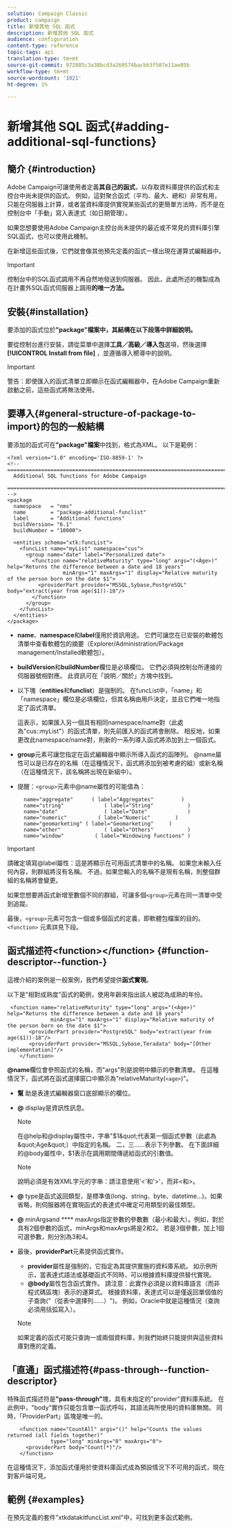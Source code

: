 ```yaml
---
solution: Campaign Classic
product: campaign
title: 新增其他 SQL 函式
description: 新增其他 SQL 函式
audience: configuration
content-type: reference
topic-tags: api
translation-type: tm+mt
source-git-commit: 972885c3a38bcd3a260574bacbb3f507e11ae05b
workflow-type: tm+mt
source-wordcount: '1021'
ht-degree: 1%

---
```



# 新增其他 SQL 函式{#adding-additional-sql-functions}

## 簡介 {#introduction}

Adobe Campaign可讓使用者定義&#x200B;**其自己的函式**，以存取資料庫提供的函式和主控台中尚未提供的函式。 例如，這對聚合函式（平均、最大、總和）非常有用，只能在伺服器上計算，或者當資料庫提供實現某些函式的更簡單方法時，而不是在控制台中「手動」寫入表達式（如日期管理）。

如果您想要使用Adobe Campaign主控台尚未提供的最近或不常見的資料庫引擎SQL函式，也可以使用此機制。

在新增這些函式後，它們就會像其他預先定義的函式一樣出現在運算式編輯器中。

>[!IMPORTANT]
>
>控制台中的SQL函式調用不再自然地發送到伺服器。 因此，此處所述的機製成為在計畫外SQL函式伺服器上調用&#x200B;**的唯一方法。**

## 安裝{#installation}

要添加的函式位於&#x200B;**&quot;package&quot;檔案中，其結構在以下段落中詳細說明。**

要從控制台進行安裝，請從菜單中選擇&#x200B;**工具／高級／導入包**&#x200B;選項，然後選擇&#x200B;**[!UICONTROL Install from file]** ，並遵循導入嚮導中的說明。

>[!IMPORTANT]
>
>警告：即使匯入的函式清單立即顯示在函式編輯器中，在Adobe Campaign重新啟動之前，這些函式將無法使用。

## 要導入{#general-structure-of-package-to-import}的包的一般結構

要添加的函式可在&#x200B;**&quot;package&quot;檔案**&#x200B;中找到，格式為XML。 以下是範例：

```
<?xml version="1.0" encoding='ISO-8859-1' ?>
<!-- ===========================================================================
  Additional SQL functions for Adobe Campaign
  ========================================================================== -->
<package
  namespace   = "nms"
  name        = "package-additional-funclist"
  label       = "Additional functions"
  buildVersion= "6.1"
  buildNumber = "10000">

  <entities schema="xtk:funcList">
    <funcList name="myList" namespace="cus">
      <group name="date" label="Personalized date">
        <function name="relativeMaturity" type="long" args="(<Âge>)" help="Returns the difference between a date and 18 years"
                  minArgs="1" maxArgs="1" display="Relative maturity of the person born on the date $1">
          <providerPart provider="MSSQL,Sybase,PostgreSQL" body="extract(year from age($1))-18"/>
        </function>
      </group>
    </funcList>
  </entities>
</package>
```

* **name**、**namespace**&#x200B;和&#x200B;**label**&#x200B;僅用於資訊用途。 它們可讓您在已安裝的軟體包清單中查看軟體包的摘要（Explorer/Administration/Package management/Installed軟體包）。
* **buildVersion**&#x200B;和&#x200B;**buildNumber**&#x200B;欄位是必填欄位。 它們必須與控制台所連接的伺服器號相對應。 此資訊可在「說明／關於」方塊中找到。
* 以下塊（**entities**&#x200B;和&#x200B;**funclist**）是強制的。 在funcList中，「name」和「namespace」欄位是必填欄位，但其名稱由用戶決定，並且它們唯一地指定了函式清單。

   這表示，如果匯入另一個具有相同namespace/name對（此處為&quot;cus::myList&quot;）的函式清單，則先前匯入的函式將會刪除。 相反地，如果更改此namespace/name對，則新的一系列導入函式將添加到上一個函式。

* **group**&#x200B;元素可讓您指定在函式編輯器中顯示所導入函式的函陣列。 @name屬性可以是已存在的名稱（在這種情況下，函式將添加到被考慮的組）或新名稱（在這種情況下，該名稱將出現在新組中）。
* 提醒：`<group>`元素中@name屬性的可能值為：

   ```
     name="aggregate"      ( label="Aggregates"         )
     name="string"             ( label="String"           )
     name="date"               ( label="Date"             )
     name="numeric"          ( label="Numeric"        )
     name="geomarketing" ( label="Geomarketing"     )
     name="other"              ( label="Others"           )
     name="window"          ( label="Windowing functions" )
   ```

>[!IMPORTANT]
>
>請確定填寫@label屬性：這是將顯示在可用函式清單中的名稱。 如果您未輸入任何內容，則群組將沒有名稱。 不過，如果您輸入的名稱不是現有名稱，則整個群組的名稱將會變更。

如果您想要將函式新增至數個不同的群組，可讓多個`<group>`元素在同一清單中受到追蹤。

最後，`<group>`元素可包含一個或多個函式的定義，即軟體包檔案的目的。 `<function>`   元素詳見下段。

## 函式描述符&lt;function>&lt;/function> {#function-descriptor--function-}

這裡介紹的案例是一般案例，我們希望提供&#x200B;**函式實現**。

以下是&quot;相對成熟度&quot;函式的範例，使用年齡來指出該人被認為成熟的年份。

```
 <function name="relativeMaturity" type="long" args="(<Âge>)" help="Returns the difference between a date and 18 years"
              minArgs="1" maxArgs="1" display="Relative maturity of the person born on the date $1">
       <providerPart provider="PostgreSQL" body="extract(year from age($1))-18"/>
       <providerPart provider="MSSQL,Sybase,Teradata" body="[Other implementation]"/>
    </function>
```

**@name**&#x200B;欄位會參照函式的名稱，而&quot;args&quot;則是說明中顯示的參數清單。 在這種情況下，函式將在函式選擇窗口中顯示為&quot;relativeMaturity(`<age>`)&quot;。

* **幫** 助是表達式編輯器窗口底部顯示的欄位。
* **@** display是資訊性訊息。

   >[!NOTE]
   >
   >在@help和@display屬性中，字串&quot;$1&quot;代表第一個函式參數（此處為&quot;Age&quot;）中指定的名稱。 二，三……表示下列參數。 在下面詳細的@body屬性中，$1表示在調用期間傳遞給函式的引數值。

   >[!NOTE]
   >
   >說明必須是有效XML字元的字串：請注意使用&#39;&lt;&#39;和&#39;>&#39;，而非&lt;和>。

* **@** type是函式返回類型，是標準值(long、string、byte、datetime...)。如果省略，則伺服器將在實現函式的表達式中確定可用類型的最佳類型。
* **@** minArgsand  **** maxArgs指定參數的參數數（最小和最大）。例如，對於具有2個參數的函式，minArgs和maxArgs將是2和2。 若是3個參數，加上1個可選參數，則分別為3和4。
* 最後，**providerPart**&#x200B;元素提供函式實作。

   * **provider**&#x200B;屬性是強制的，它指定為其提供實施的資料庫系統。 如示例所示，當表達式語法或基礎函式不同時，可以根據資料庫提供替代實現。
   * **@body**&#x200B;屬性包含函式實作。 請注意：此實作必須是以資料庫語言（而非程式碼區塊）表示的運算式。 根據資料庫，表達式可以是僅返回單個值的子查詢(&quot;（從表中選擇列……）&quot;)。 例如，Oracle中就是這種情況（查詢必須用括弧寫入）。

   >[!NOTE]
   >
   >如果定義的函式可能只查詢一或兩個資料庫，則我們始終只能提供與這些資料庫對應的定義。

## 「直通」函式描述符{#pass-through--function-descriptor}

特殊函式描述符是&#x200B;**&quot;pass-through&quot;**&#x200B;塊，具有未指定的&quot;provider&quot;資料庫系統。 在此例中，&quot;body&quot;實作只能包含單一函式呼叫，其語法與所使用的資料庫無關。 同時，「ProviderPart」區塊是唯一的。

```
    <function name="CountAll" args="()" help="Counts the values returned (all fields together)"
              type="long" minArgs="0" maxArgs="0">
      <providerPart body="Count(*)"/>
    </function>
```

在這種情況下，添加函式僅用於使資料庫函式成為預設情況下不可用的函式，現在對客戶端可見。

## 範例 {#examples}

在預先定義的套件&quot;xtkdatakitfuncList.xml&quot;中，可找到更多函式範例。
